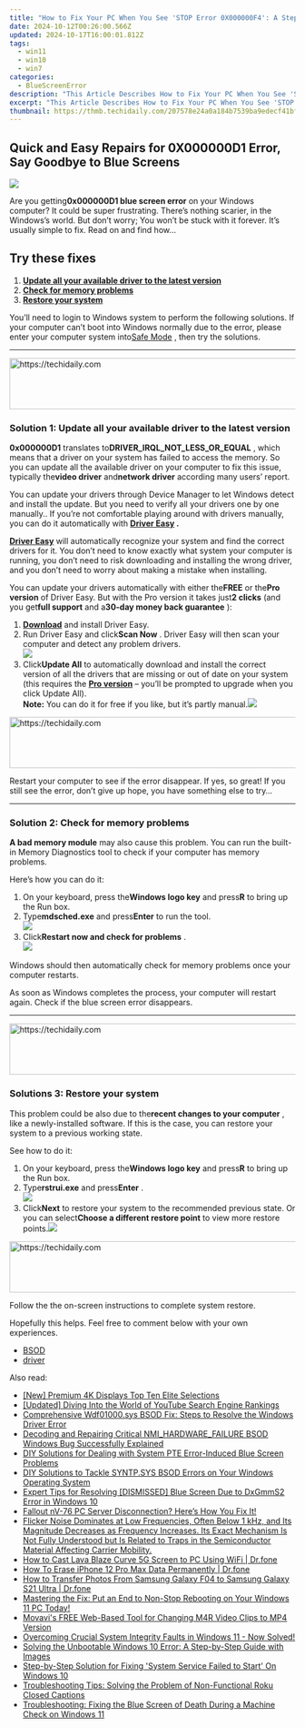 ```yaml
---
title: "How to Fix Your PC When You See 'STOP Error 0X000000F4': A Step-by-Step Guide"
date: 2024-10-12T00:26:00.566Z
updated: 2024-10-17T16:00:01.812Z
tags:
  - win11
  - win10
  - win7
categories:
  - BlueScreenError
description: "This Article Describes How to Fix Your PC When You See 'STOP Error 0X000000F4': A Step-by-Step Guide"
excerpt: "This Article Describes How to Fix Your PC When You See 'STOP Error 0X000000F4': A Step-by-Step Guide"
thumbnail: https://thmb.techidaily.com/207578e24a0a184b7539ba9edecf41bf44046bb6668830fc6d1ed96db57dfa6c.png
---
```


## Quick and Easy Repairs for 0X000000D1 Error, Say Goodbye to Blue Screens

![](https://images.drivereasy.com/wp-content/uploads/2018/09/Snap2.png)

 Are you getting**0x000000D1 blue screen error** on your Windows computer? It could be super frustrating. There’s nothing scarier, in the Windows’s world. But don’t worry; You won’t be stuck with it forever. It’s usually simple to fix. Read on and find how…

## Try these fixes

1. [**Update all your available driver to the latest version**](https://tools.techidaily.com/drivereasy/download/)
2. **[Check for memory problems](https://tools.techidaily.com/drivereasy/download/)**
3. **[Restore your system](https://tools.techidaily.com/drivereasy/download/)**

 You’ll need to login to Windows system to perform the following solutions. If your computer can’t boot into Windows normally due to the error, please enter your computer system into[Safe Mode](https://tools.techidaily.com/drivereasy/download/) , then try the solutions.

---

<!-- affiliate ads begin -->
<a href="https://appsumo.8odi.net/c/5597632/2043596/7443" target="_top" id="2043596">
  <img src="//a.impactradius-go.com/display-ad/7443-2043596" border="0" alt="https://techidaily.com" width="728" height="90"/>
</a>
<img height="0" width="0" src="https://appsumo.8odi.net/i/5597632/2043596/7443" style="position:absolute;visibility:hidden;" border="0" />
<!-- affiliate ads end -->

### Solution 1: Update all your available driver to the latest version

**0x000000D1** translates to**DRIVER\_IRQL\_NOT\_LESS\_OR\_EQUAL** , which means that a driver on your system has failed to access the memory. So you can update all the available driver on your computer to fix this issue, typically the**video driver** and**network driver** according many users’ report.

 You can update your drivers through Device Manager to let Windows detect and install the update. But you need to verify all your drivers one by one manually.. If you’re not comfortable playing around with drivers manually, you can do it automatically with **[Driver Easy](https://tools.techidaily.com/drivereasy/download/) .**

**[Driver Easy](https://tools.techidaily.com/drivereasy/download/)**  will automatically recognize your system and find the correct drivers for it. You don’t need to know exactly what system your computer is running, you don’t need to risk downloading and installing the wrong driver, and you don’t need to worry about making a mistake when installing.

 You can update your drivers automatically with either the**FREE** or the**Pro version** of Driver Easy. But with the Pro version it takes just**2 clicks** (and you get**full support** and a**30-day money back guarantee** ):

1. **[Download](https://tools.techidaily.com/drivereasy/download/)**  and install Driver Easy.
2. Run Driver Easy and click**Scan Now** . Driver Easy will then scan your computer and detect any problem drivers.  
![](https://images.drivereasy.com/wp-content/uploads/2018/09/img_5b8cfebf6571e.jpg)
3. Click**Update All** to automatically download and install the correct version of all the drivers that are missing or out of date on your system (this requires the **[Pro version](https://tools.techidaily.com/drivereasy/download/)**  – you’ll be prompted to upgrade when you click Update All).  
**Note:** You can do it for free if you like, but it’s partly manual.![](https://images.drivereasy.com/wp-content/uploads/2018/09/img_5b8cffe964db3.jpg)

<!-- affiliate ads begin -->
<a href="https://electronicx.pxf.io/c/5597632/1166360/14483" target="_top" id="1166360">
  <img src="//a.impactradius-go.com/display-ad/14483-1166360" border="0" alt="https://techidaily.com" width="728" height="90"/>
</a>
<img height="0" width="0" src="https://electronicx.pxf.io/i/5597632/1166360/14483" style="position:absolute;visibility:hidden;" border="0" />
<!-- affiliate ads end -->

 Restart your computer to see if the error disappear. If yes, so great! If you still see the error, don’t give up hope, you have something else to try…

---

### Solution 2: Check for memory problems

**A bad memory module** may also cause this problem. You can run the built-in Memory Diagnostics tool to check if your computer has memory problems.

Here’s how you can do it:

1. On your keyboard, press the**Windows logo key** and press**R** to bring up the Run box.
2. Type**mdsched.exe** and press**Enter** to run the tool.  
![](https://images.drivereasy.com/wp-content/uploads/2018/09/img_5b8d00474dff3.jpg)
3. Click**Restart now and check for problems** .  
![](https://images.drivereasy.com/wp-content/uploads/2018/09/img_5b8d0065d2532.jpg)

 Windows should then automatically check for memory problems once your computer restarts.

 As soon as Windows completes the process, your computer will restart again. Check if the blue screen error disappears.

---

<!-- affiliate ads begin -->
<a href="https://aligracehair.sjv.io/c/5597632/1959778/19272" target="_top" id="1959778">
  <img src="//a.impactradius-go.com/display-ad/19272-1959778" border="0" alt="https://techidaily.com" width="728" height="90"/>
</a>
<img height="0" width="0" src="https://aligracehair.sjv.io/i/5597632/1959778/19272" style="position:absolute;visibility:hidden;" border="0" />
<!-- affiliate ads end -->

### Solutions 3: Restore your system

 This problem could be also due to the**recent changes to your computer** , like a newly-installed software. If this is the case, you can restore your system to a previous working state.

See how to do it:

1. On your keyboard, press the**Windows logo key** and press**R** to bring up the Run box.
2. Type**rstrui.exe** and press**Enter** .  
![](https://images.drivereasy.com/wp-content/uploads/2018/09/img_5b8d00a9dd171.jpg)
3. Click**Next** to restore your system to the recommended previous state. Or you can select**Choose a different restore point** to view more restore points.![](https://images.drivereasy.com/wp-content/uploads/2018/09/img_5b8d00d8b78f7.jpg)

<!-- affiliate ads begin -->
<a href="https://coinrule.sjv.io/c/5597632/1958378/18409" target="_top" id="1958378">
  <img src="//a.impactradius-go.com/display-ad/18409-1958378" border="0" alt="https://techidaily.com" width="728" height="90"/>
</a>
<img height="0" width="0" src="https://coinrule.sjv.io/i/5597632/1958378/18409" style="position:absolute;visibility:hidden;" border="0" />
<!-- affiliate ads end -->

Follow the the on-screen instructions to complete system restore.

 Hopefully this helps. Feel free to comment below with your own experiences.

* [BSOD](https://tools.techidaily.com/drivereasy/download/)
* [driver](https://tools.techidaily.com/drivereasy/download/)

<ins class="adsbygoogle"
     style="display:block"
     data-ad-format="autorelaxed"
     data-ad-client="ca-pub-7571918770474297"
     data-ad-slot="1223367746"></ins>

<ins class="adsbygoogle"
     style="display:block"
     data-ad-client="ca-pub-7571918770474297"
     data-ad-slot="8358498916"
     data-ad-format="auto"
     data-full-width-responsive="true"></ins>

<span class="atpl-alsoreadstyle">Also read:</span>
<div><ul>
<li><a href="https://fox-boxes.techidaily.com/new-premium-4k-displays-top-ten-elite-selections/"><u>[New] Premium 4K Displays Top Ten Elite Selections</u></a></li>
<li><a href="https://youtube-videos.techidaily.com/updated-diving-into-the-world-of-youtube-search-engine-rankings/"><u>[Updated] Diving Into the World of YouTube Search Engine Rankings</u></a></li>
<li><a href="https://blue-screen-error.techidaily.com/comprehensive-wdf01000sys-bsod-fix-steps-to-resolve-the-windows-driver-error/"><u>Comprehensive Wdf01000.sys BSOD Fix: Steps to Resolve the Windows Driver Error</u></a></li>
<li><a href="https://blue-screen-error.techidaily.com/decoding-and-repairing-critical-nmihardwarefailure-bsod-windows-bug-successfully-explained/"><u>Decoding and Repairing Critical NMI_HARDWARE_FAILURE BSOD Windows Bug Successfully Explained</u></a></li>
<li><a href="https://blue-screen-error.techidaily.com/diy-solutions-for-dealing-with-system-pte-error-induced-blue-screen-problems/"><u>DIY Solutions for Dealing with System PTE Error-Induced Blue Screen Problems</u></a></li>
<li><a href="https://blue-screen-error.techidaily.com/diy-solutions-to-tackle-syntpsys-bsod-errors-on-your-windows-operating-system/"><u>DIY Solutions to Tackle SYNTP.SYS BSOD Errors on Your Windows Operating System</u></a></li>
<li><a href="https://blue-screen-error.techidaily.com/expert-tips-for-resolving-dismissed-blue-screen-due-to-dxgmms2-error-in-windows-10/"><u>Expert Tips for Resolving [DISMISSED] Blue Screen Due to DxGmmS2 Error in Windows 10</u></a></li>
<li><a href="https://win-able.techidaily.com/fallout-nv-76-pc-server-disconnection-heres-how-you-fix-it/"><u>Fallout nV-76 PC Server Disconnection? Here’s How You Fix It!</u></a></li>
<li><a href="https://fox-that.techidaily.com/flicker-noise-dominates-at-low-frequencies-often-below-1-khz-and-its-magnitude-decreases-as-frequency-increases-its-exact-mechanism-is-not-fully-understood-29/"><u>Flicker Noise Dominates at Low Frequencies, Often Below 1 kHz, and Its Magnitude Decreases as Frequency Increases. Its Exact Mechanism Is Not Fully Understood but Is Related to Traps in the Semiconductor Material Affecting Carrier Mobility.</u></a></li>
<li><a href="https://screen-mirror.techidaily.com/how-to-cast-lava-blaze-curve-5g-screen-to-pc-using-wifi-drfone-by-drfone-android/"><u>How to Cast Lava Blaze Curve 5G Screen to PC Using WiFi | Dr.fone</u></a></li>
<li><a href="https://blog-min.techidaily.com/how-to-erase-iphone-12-pro-max-data-permanently-drfone-by-drfone-ios-full-data-eraser-ios-full-data-eraser/"><u>How To Erase iPhone 12 Pro Max Data Permanently | Dr.fone</u></a></li>
<li><a href="https://android-transfer.techidaily.com/how-to-transfer-photos-from-samsung-galaxy-f04-to-samsung-galaxy-s21-ultra-drfone-by-drfone-transfer-from-android-transfer-from-android/"><u>How to Transfer Photos From Samsung Galaxy F04 to Samsung Galaxy S21 Ultra | Dr.fone</u></a></li>
<li><a href="https://common-error.techidaily.com/mastering-the-fix-put-an-end-to-non-stop-rebooting-on-your-windows-11-pc-today/"><u>Mastering the Fix: Put an End to Non-Stop Rebooting on Your Windows 11 PC Today!</u></a></li>
<li><a href="https://win-blog.techidaily.com/movavis-free-web-based-tool-for-changing-m4r-video-clips-to-mp4-version/"><u>Movavi's FREE Web-Based Tool for Changing M4R Video Clips to MP4 Version</u></a></li>
<li><a href="https://blue-screen-error.techidaily.com/overcoming-crucial-system-integrity-faults-in-windows-11-now-solved/"><u>Overcoming Crucial System Integrity Faults in Windows 11 - Now Solved!</u></a></li>
<li><a href="https://blue-screen-error.techidaily.com/solving-the-unbootable-windows-10-error-a-step-by-step-guide-with-images/"><u>Solving the Unbootable Windows 10 Error: A Step-by-Step Guide with Images</u></a></li>
<li><a href="https://blue-screen-error.techidaily.com/step-by-step-solution-for-fixing-system-service-failed-to-start-on-windows-10/"><u>Step-by-Step Solution for Fixing 'System Service Failed to Start' On Windows 10</u></a></li>
<li><a href="https://techtrends.techidaily.com/troubleshooting-tips-solving-the-problem-of-non-functional-roku-closed-captions/"><u>Troubleshooting Tips: Solving the Problem of Non-Functional Roku Closed Captions</u></a></li>
<li><a href="https://blue-screen-error.techidaily.com/troubleshooting-fixing-the-blue-screen-of-death-during-a-machine-check-on-windows-11/"><u>Troubleshooting: Fixing the Blue Screen of Death During a Machine Check on Windows 11</u></a></li>
</ul></div>

